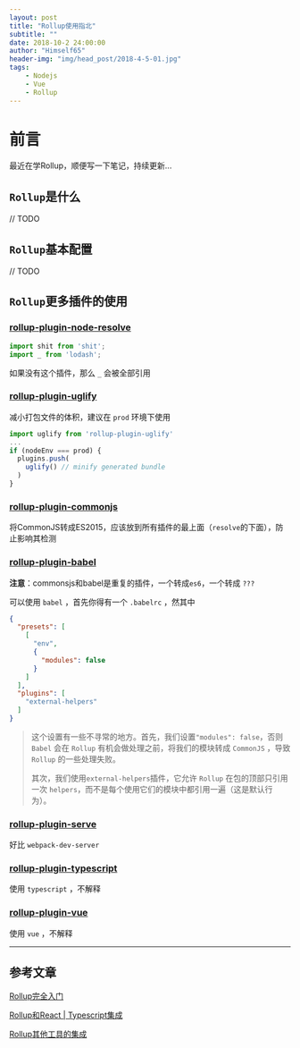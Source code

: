 ```yaml
---
layout: post
title: "Rollup使用指北"
subtitle: ""
date: 2018-10-2 24:00:00
author: "Himself65"
header-img: "img/head_post/2018-4-5-01.jpg"
tags: 
    - Nodejs
    - Vue
    - Rollup
---
```

# 前言

最近在学Rollup，顺便写一下笔记，持续更新...

## `Rollup`是什么

// TODO

## `Rollup`基本配置

// TODO

## `Rollup`更多插件的使用

### [rollup-plugin-node-resolve](https://github.com/rollup/rollup-plugin-node-resolve)

```js
import shit from 'shit';
import _ from 'lodash';
```

如果没有这个插件，那么 `_` 会被全部引用

### [rollup-plugin-uglify](https://github.com/rollup/rollup-plugin-uglify)

减小打包文件的体积，建议在 `prod` 环境下使用

```js
import uglify from 'rollup-plugin-uglify'
...
if (nodeEnv === prod) {
  plugins.push(
    uglify() // minify generated bundle
  )
}
```

### [rollup-plugin-commonjs](https://github.com/rollup/rollup-plugin-commonjs)

将CommonJS转成ES2015，应该放到所有插件的最上面（`resolve`的下面），防止影响其检测

### [rollup-plugin-babel](https://github.com/rollup/rollup-plugin-babel)

**注意**：commonsjs和babel是重复的插件，一个转成`es6`，一个转成 `???`

可以使用 `babel` ，首先你得有一个 `.babelrc` ，然其中

```json
{
  "presets": [
    [
      "env",
      {
        "modules": false
      }
    ]
  ],
  "plugins": [
    "external-helpers"
  ]
}
```

> 这个设置有一些不寻常的地方。首先，我们设置`"modules": false`，否则 `Babel` 会在 `Rollup` 有机会做处理之前，将我们的模块转成 `CommonJS` ，导致 `Rollup` 的一些处理失败。
>
> 其次，我们使用`external-helpers`插件，它允许 `Rollup` 在包的顶部只引用一次 `helpers`，而不是每个使用它们的模块中都引用一遍（这是默认行为）。

### [rollup-plugin-serve](https://github.com/thgh/rollup-plugin-serve)

好比 `webpack-dev-server`

### [rollup-plugin-typescript](https://github.com/rollup/rollup-plugin-typescript)

使用 `typescript` ，不解释

### [rollup-plugin-vue](https://github.com/rollup/rollup-plugin-vue)

使用 `vue` ，不解释

---

## 参考文章

[Rollup完全入门](https://segmentfault.com/a/1190000010628352)

[Rollup和React | Typescript集成](https://cacivy.com/2017/12/21/%E4%BD%BF%E7%94%A8Rollup%E5%AE%9E%E7%8E%B0React-Typescript%E5%BC%80%E5%8F%91%E7%8E%AF%E5%A2%83%E9%85%8D%E7%BD%AE/)

[Rollup其他工具的集成](http://www.jiangweishan.com/jiaocheng/rollupjs/tools/#JavaScript-API)